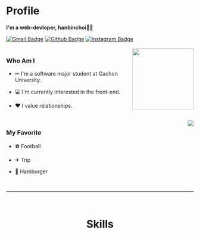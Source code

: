 # Profile
**I'm a web-devloper, hanbinchoi👨‍💻**

[![Gmail Badge](https://img.shields.io/badge/Gmail-D14836?style=flat&logo=Gmail&logoColor=white)](mailto:gksqls020@gmail.com)
[![Github Badge](https://img.shields.io/badge/Github-181717?style=flat&logo=Github&logoColor=white)](https://www.instagram.com/_hanbinchoi_/?hl=ko)
[![Instagram Badge](https://img.shields.io/badge/Instagram-E4405F?style=flat&logo=Instagram&logoColor=white)](https://www.instagram.com/_hanbinchoi_/?hl=ko)
<br>
<br>
<img align='right' src="https://github-readme-stats.vercel.app/api?username=hanbinchoi" height="165">
### Who Am I



* ✏ I'm a software major student at Gachon University.

* 💻 I'm currently interested in the front-end.

* ❤ I value relationships.
<br>
<img align='right' src="http://mazassumnida.wtf/api/v2/generate_badge?boj=gksqls020">  
 
### My Favorite

* ⚽ Football

* ✈ Trip

* 🍔 Hamburger

<br>

----------------------

<br>
<div align="center">
  <h1>Skills</h1>
</div>
 
<!--
**hanbinchoi/hanbinchoi** is a ✨ _special_ ✨ repository because its `README.md` (this file) appears on your GitHub profile.

Here are some ideas to get you started:

- 🔭 I’m currently working on ...
- 🌱 I’m currently learning ...
- 👯 I’m looking to collaborate on ...
- 🤔 I’m looking for help with ...
- 💬 Ask me about ...
- 📫 How to reach me: ...
- 😄 Pronouns: ...
- ⚡ Fun fact: ...
-->
